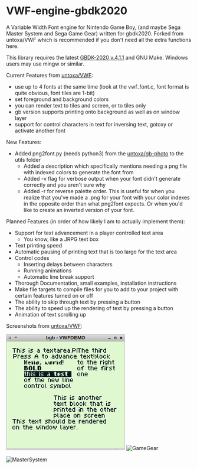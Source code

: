 # VWF-engine-gbdk2020
A Variable Width Font engine for Nintendo Game Boy, (and maybe Sega Master System and Sega Game Gear) written for gbdk2020. Forked from untoxa/VWF which is recommended if you don't need all the extra functions here.

This library requires the latest [GBDK-2020 v.4.1.1](https://github.com/gbdk-2020/gbdk-2020/releases/latest/) and GNU Make. Windows users may use mingw or similar.

Current Features from [untoxa/VWF](http://github.com/untoxa/VWF):
 - use up to 4 fonts at the same time (look at the vwf_font.c, font format is quite obvious, font tiles are 1-bit)
 - set foreground and background colors
 - you can render text to tiles and screen, or to tiles only
 - gb version supports printing onto background as well as on window layer
 - support for control characters in text for inversing text, gotoxy or activate another font

New Features:
 - Added png2font.py (needs python3) from the [untoxa/gb-photo](http://github.com/untoxa/VWF-engine-gbdk2020) to the utils folder
   - Added a description which specifically mentions needing a png file with indexed colors to generate the font from
   - Added -v flag for verbose output when your font didn't generate correctly and you aren't sure why
   - Added -r for reverse palette order. This is useful for when you realize that you've made a .png for your font with your color indexes in the opposite order than what png2font expects. Or when you'd like to create an inverted version of your font.

Planned Features (in order of how likely I am to actually implement them):
- Support for text advancement in a player controlled text area
  - You know, like a JRPG text box
- Text printing speed
- Automatic pausing of printing text that is too large for the text area
- Control codes 
     - Inserting delays between characters
     - Running animations
     - Automatic line break support
- Thorough Documentation, small examples, installation instructions
- Make file targets to compile files for you to add to your project with certain features turned on or off
 - The ability to skip through text by pressing a button
 - The ability to speed up the rendering of text by pressing a button
 - Animation of text scrolling up 
 

Screenshots from [untoxa/VWF](http://github.com/untoxa/VWF):

![GameBoy](/gb.png) ![GameGear](/gg.png)

![MasterSystem](/sms.png)
